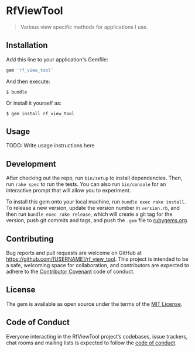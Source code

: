# RfViewTool

> Various view specific methods for applications I use.

## Installation

Add this line to your application's Gemfile:

```ruby
gem 'rf_view_tool'
```

And then execute:

    $ bundle

Or install it yourself as:

    $ gem install rf_view_tool

## Usage

TODO: Write usage instructions here

## Development

After checking out the repo, run `bin/setup` to install dependencies. Then, run `rake spec` to run the tests. You can also run `bin/console` for an interactive prompt that will allow you to experiment.

To install this gem onto your local machine, run `bundle exec rake install`. To release a new version, update the version number in `version.rb`, and then run `bundle exec rake release`, which will create a git tag for the version, push git commits and tags, and push the `.gem` file to [rubygems.org](https://rubygems.org).

## Contributing

Bug reports and pull requests are welcome on GitHub at https://github.com/[USERNAME]/rf_view_tool. This project is intended to be a safe, welcoming space for collaboration, and contributors are expected to adhere to the [Contributor Covenant](http://contributor-covenant.org) code of conduct.

## License

The gem is available as open source under the terms of the [MIT License](https://opensource.org/licenses/MIT).

## Code of Conduct

Everyone interacting in the RfViewTool project’s codebases, issue trackers, chat rooms and mailing lists is expected to follow the [code of conduct](https://github.com/[USERNAME]/rf_view_tool/blob/master/CODE_OF_CONDUCT.md).
